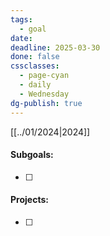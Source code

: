 ```yaml
---
tags:
  - goal
date: 
deadline: 2025-03-30
done: false
cssclasses:
  - page-cyan
  - daily
  - Wednesday
dg-publish: true
---
```

[[../01/2024|2024]]
#### Subgoals:
- [ ] 
#### Projects:
- [ ] 
